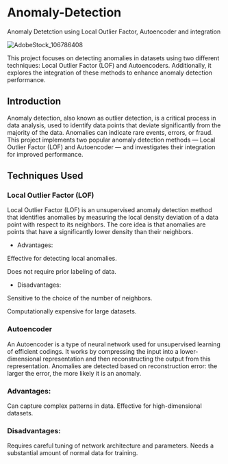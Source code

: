 # Anomaly-Detection
Anomaly Detetction using Local Outlier Factor, Autoencoder and integration

![AdobeStock_106786408](https://github.com/Abdennacer-Badaoui/Anomaly-Detection/assets/106801897/d48ea556-5c6c-4fc6-9ecc-ee170ea81c57)


This project focuses on detecting anomalies in datasets using two different techniques: Local Outlier Factor (LOF) and Autoencoders. Additionally, it explores the integration of these methods to enhance anomaly detection performance.

## Introduction
Anomaly detection, also known as outlier detection, is a critical process in data analysis, used to identify data points that deviate significantly from the majority of the data. Anomalies can indicate rare events, errors, or fraud. This project implements two popular anomaly detection methods — Local Outlier Factor (LOF) and Autoencoder — and investigates their integration for improved performance.

## Techniques Used
### Local Outlier Factor (LOF)
Local Outlier Factor (LOF) is an unsupervised anomaly detection method that identifies anomalies by measuring the local density deviation of a data point with respect to its neighbors. The core idea is that anomalies are points that have a significantly lower density than their neighbors.

- Advantages:
  
Effective for detecting local anomalies.

Does not require prior labeling of data.

 - Disadvantages:
   
Sensitive to the choice of the number of neighbors.

Computationally expensive for large datasets.

### Autoencoder
An Autoencoder is a type of neural network used for unsupervised learning of efficient codings. It works by compressing the input into a lower-dimensional representation and then reconstructing the output from this representation. Anomalies are detected based on reconstruction error: the larger the error, the more likely it is an anomaly.

### Advantages:

Can capture complex patterns in data.
Effective for high-dimensional datasets.
### Disadvantages:

Requires careful tuning of network architecture and parameters.
Needs a substantial amount of normal data for training.


